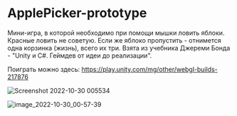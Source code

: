 # ApplePicker-prototype

Мини-игра, в которой необходимо при помощи мышки ловить яблоки. Красные ловить не советую. Если же яблоко пропустить - отнимется одна корзинка (жизнь), всего их три. 
Взята из учебника Джереми Бонда - "Unity и C#. Геймдев от идеи до реализации".

Поиграть можно здесь: https://play.unity.com/mg/other/webgl-builds-217876

![Screenshot 2022-10-30 005534](https://user-images.githubusercontent.com/77145089/198850402-0e0ee177-40a5-4701-a2c2-eb605b816ea8.png)

![image_2022-10-30_00-57-39](https://user-images.githubusercontent.com/77145089/198850404-cac2fc98-9af3-4355-ba45-552ac2cfa4f6.png)
